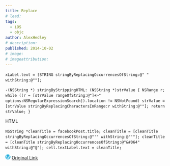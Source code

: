 ```yaml
---
title: Replace
# lead:
tags:
  - iOS
  - objc
author: AlexHedley
# description:
published: 2014-10-02
# image:
# imageattribution:
---
```


`xLabel.text = [STRING stringByReplacingOccurrencesOfString:@" " withString:@""];`

`-(NSString *) stringByStrippingHTML: (NSString *)strValue { NSRange r; while ((r = [strValue rangeOfString:@"]+>" options:NSRegularExpressionSearch]).location != NSNotFound) strValue = [strValue stringByReplacingCharactersInRange:r withString:@""]; return strValue; }`

HTML

`NSString *cleanTitle = facebookPost.title; cleanTitle = [cleanTitle stringByReplacingOccurrencesOfString:@"'" withString:@"'"]; cleanTitle = [cleanTitle stringByReplacingOccurrencesOfString:@"&#064" withString:@"@"]; cell.textLabel.text = cleanTitle;`

![Wordpress](../images/wordpress.png "Wordpress") [Original Link](https://alexhedley.wordpress.com/2014/10/02/replace/)
